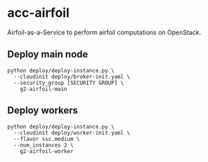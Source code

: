 # acc-airfoil
Airfoil-as-a-Service to perform airfoil computations on OpenStack.

## Deploy main node
```
python deploy/deploy-instance.py \
  --cloudinit deploy/broker-init.yaml \
  --security_group [SECURITY GROUP] \
    g2-airfoil-main
```

## Deploy workers
```
python deploy/deploy-instance.py \
  --cloudinit deploy/worker-init.yaml \
  --flavor ssc.medium \
  --num_instances 2 \
    g2-airfoil-worker
```
